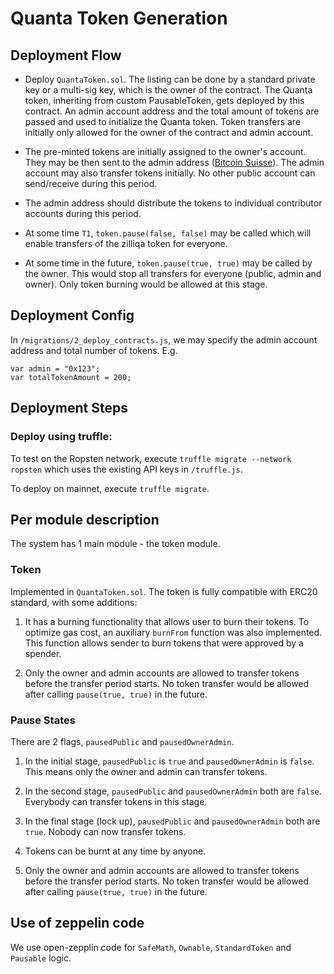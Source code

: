 # Quanta Token Generation 


## Deployment Flow

- Deploy `QuantaToken.sol`. The listing can be done by a standard private key or a multi-sig key, which is the owner of the contract. The Quanta token, inheriting from custom PausableToken, gets deployed by this contract. An admin account address and the total amount of tokens are passed and used to initialize the Quanta token. Token transfers are initially only allowed for the owner of the contract and admin account.

- The pre-minted tokens are initially assigned to the owner's account. They may be then sent to the admin address ([Bitcoin Suisse](https://www.bitcoinsuisse.ch/)). The admin account may also transfer tokens initially. No other public account can send/receive during this period.
 
- The admin address should distribute the tokens to individual contributor accounts during this period.

- At some time `T1`, `token.pause(false, false)` may be called which will enable transfers of the zilliqa token for everyone.

- At some time in the future, `token.pause(true, true)` may be called by the owner. This would stop all transfers for everyone (public, admin and owner). Only token burning would be allowed at this stage.


## Deployment Config

In `/migrations/2_deploy_contracts.js`, we may specify the admin account address and total number of tokens. E.g.

```
var admin = "0x123";
var totalTokenAmount = 200;
```

## Deployment Steps

### Deploy using truffle: 

To test on the Ropsten network, execute `truffle migrate --network ropsten` which uses the existing API keys in `/truffle.js`.

To deploy on mainnet, execute `truffle migrate`.


## Per module description
The system has 1 main module - the token module.

### Token
Implemented in `QuantaToken.sol`. The token is fully compatible with ERC20 standard, with some additions:

1. It has a burning functionality that allows user to burn their tokens.
To optimize gas cost, an auxiliary `burnFrom` function was also implemented.
This function allows sender to burn tokens that were approved by a spender.

2. Only the owner and admin accounts are allowed to transfer tokens before the transfer period starts. No token transfer would be allowed after calling `pause(true, true)` in the future.

### Pause States

There are 2 flags, `pausedPublic` and `pausedOwnerAdmin`.
1. In the initial stage, `pausedPublic` is `true` and `pausedOwnerAdmin` is `false`. This means only the owner and admin can transfer tokens.
2. In the second stage, `pausedPublic` and `pausedOwnerAdmin` both are `false`. Everybody can transfer tokens in this stage.
3. In the final stage (lock up), `pausedPublic` and `pausedOwnerAdmin` both are `true`. Nobody can now transfer tokens.
4. Tokens can be burnt at any time by anyone.

2. Only the owner and admin accounts are allowed to transfer tokens before the transfer period starts. No token transfer would be allowed after calling `pause(true, true)` in the future.


## Use of zeppelin code
We use open-zepplin code for `SafeMath`, `Ownable`, `StandardToken` and `Pausable` logic.

